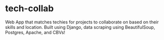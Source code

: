 # tech-collab
Web App that matches techies for projects to collaborate on based on their skills and location. Built using Django, data scraping using BeautifulSoup, Postgres, Apache, and CBVs!
